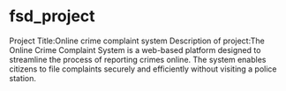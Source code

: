 # fsd_project
Project Title:Online crime complaint system
Description of project:The Online Crime Complaint System is a web-based platform designed to streamline the process of reporting crimes online.
                       The system enables citizens to file complaints securely and efficiently without visiting a police station.
